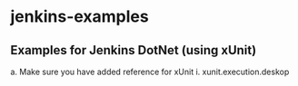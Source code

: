 # jenkins-examples

## Examples for Jenkins DotNet (using xUnit)
a. Make sure you have added reference for xUnit
   i. xunit.execution.deskop
